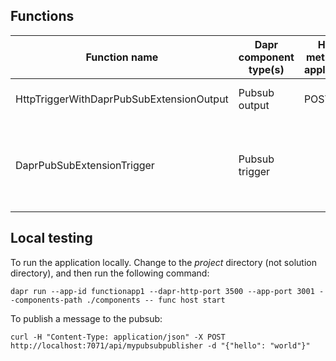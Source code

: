 ## Functions

| Function name | Dapr component type(s) | HTTP method (if applicable) | HTTP route (if applicable) | Description |
| ------------- | ---------------------- | --------------------------- | -------------------------- | ----------- |
| HttpTriggerWithDaprPubSubExtensionOutput | Pubsub output | POST | /api/mypubsubpublisher | Publishes a message to the pubsub |
| DaprPubSubExtensionTrigger | Pubsub trigger | | | Is expected to trigger when a message is published to the pubsub |

## Local testing

To run the application locally. Change to the *project* directory (not solution directory), and then run the following command:
```
dapr run --app-id functionapp1 --dapr-http-port 3500 --app-port 3001 --components-path ./components -- func host start 
```

To publish a message to the pubsub:

```
curl -H "Content-Type: application/json" -X POST http://localhost:7071/api/mypubsubpublisher -d "{"hello": "world"}"
```
